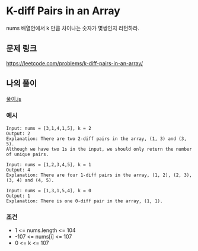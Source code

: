 # K-diff Pairs in an Array
nums 배열안에서 k 만큼 차이나는 숫자가 몇쌍인지 리턴하라.

## 문제 링크
https://leetcode.com/problems/k-diff-pairs-in-an-array/

## 나의 풀이
<a href='./test.js'>풀이.js</a>

### 예시
```
Input: nums = [3,1,4,1,5], k = 2
Output: 2
Explanation: There are two 2-diff pairs in the array, (1, 3) and (3, 5).
Although we have two 1s in the input, we should only return the number of unique pairs.
```

```
Input: nums = [1,2,3,4,5], k = 1
Output: 4
Explanation: There are four 1-diff pairs in the array, (1, 2), (2, 3), (3, 4) and (4, 5).
```

```
Input: nums = [1,3,1,5,4], k = 0
Output: 1
Explanation: There is one 0-diff pair in the array, (1, 1).
```

### 조건
* 1 <= nums.length <= 104
* -107 <= nums[i] <= 107
* 0 <= k <= 107